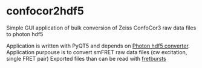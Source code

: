# confocor2hdf5
Simple GUI application of bulk conversion of  Zeiss ConfoCor3 raw data files to photon hdf5

Application is written with PyQT5 and depends on [Photon hdf5 converter](http://photon-hdf5.github.io/).
Application purpouse is to convert smFRET raw data files (cw excitation, single FRET pair)
Exported files than can be read with [fretbursts](https://github.com/OpenSMFS/FRETBursts)
